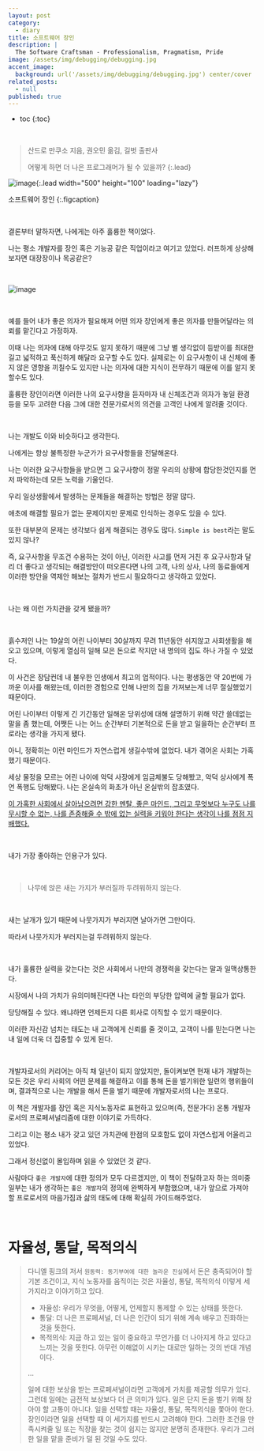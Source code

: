 ```yaml
---
layout: post
category:
  - diary
title: 소프트웨어 장인
description: |
  The Software Craftsman - Professionalism, Pragmatism, Pride
image: /assets/img/debugging/debugging.jpg
accent_image:
  background: url('/assets/img/debugging/debugging.jpg') center/cover
related_posts:
  - null
published: true
---
```


* toc
{:toc}
  
<br />

> 산드로 만쿠소 지음, 권오민 옮김, 길벗 출판사
> 
> 어떻게 하면 더 나은 프로그래머가 될 수 있을까?
{:.lead}

![image](https://user-images.githubusercontent.com/71188307/150118944-a16ff129-5b78-42be-9a02-006e2b3b111e.png){:.lead width="500" height="100" loading="lazy"}

소프트웨어 장인
{:.figcaption}

<br />

결론부터 말하자면, 나에게는 아주 훌륭한 책이었다.

나는 평소 개발자를 장인 혹은 기능공 같은 직업이라고 여기고 있었다. 러프하게 상상해보자면 대장장이나 목공같은?

<br />

![image](https://user-images.githubusercontent.com/71188307/150121651-a073ac74-a1d6-400d-aa3a-3b46868d2ab2.png)

<br />

예를 들어 내가 좋은 의자가 필요해져 어떤 의자 장인에게 좋은 의자를 만들어달라는 의뢰를 맡긴다고 가정하자.

이때 나는 의자에 대해 아무것도 알지 못하기 때문에 그냥 별 생각없이 등받이를 최대한 길고 넓적하고 푹신하게 해달라 요구할 수도 있다. 실제로는 이 요구사항이 내 신체에 좋지 않은 영향을 끼칠수도 있지만 나는 의자에 대한 지식이 전무하기 때문에 이를 알지 못할수도 있다.

훌륭한 장인이라면 이러한 나의 요구사항을 듣자마자 내 신체조건과 의자가 놓일 환경 등을 모두 고려한 다음 그에 대한 전문가로서의 의견을 고객인 나에게 알려줄 것이다.

<br />

나는 개발도 이와 비슷하다고 생각한다.

나에게는 항상 불특정한 누군가가 요구사항들을 전달해온다.

나는 이러한 요구사항들을 받으면 그 요구사항이 정말 우리의 상황에 합당한것인지를 먼저 파악하는데 모든 노력을 기울인다.

우리 일상생활에서 발생하는 문제들을 해결하는 방법은 정말 많다.

애초에 해결할 필요가 없는 문제이지만 문제로 인식하는 경우도 있을 수 있다.

또한 대부분의 문제는 생각보다 쉽게 해결되는 경우도 많다. `Simple is best`라는 말도 있지 않나?

즉, 요구사항을 무조건 수용하는 것이 아닌, 이러한 사고를 먼저 거친 후 요구사항과 달리 더 좋다고 생각되는 해결방안이 떠오른다면 나의 고객, 나의 상사, 나의 동료들에게 이러한 방안을 역제안 해보는 절차가 반드시 필요하다고 생각하고 있었다.

<br />

나는 왜 이런 가치관을 갖게 됐을까?

<br />

흙수저인 나는 19살의 어린 나이부터 30살까지 무려 11년동안 쉬지않고 사회생활을 해오고 있으며, 이렇게 열심히 일해 모은 돈으로 작지만 내 명의의 집도 하나 가질 수 있었다. 

이 사건은 장담컨데 내 불우한 인생에서 최고의 업적이다. 나는 평생동안 약 20번에 가까운 이사를 해왔는데, 이러한 경험으로 인해 나만의 집을 가져보는게 너무 절실했었기 때문이다.

어린 나이부터 이렇게 긴 기간동안 일해온 당위성에 대해 설명하기 위해 약간 쓸데없는 말을 좀 했는데, 어쨋든 나는 어느 순간부터 기본적으로 돈을 받고 일을하는 순간부터 프로라는 생각을 가지게 됐다.

아니, 정확히는 이런 마인드가 자연스럽게 생길수밖에 없었다. 내가 겪어온 사회는 가혹했기 때문이다. 

세상 물정을 모르는 어린 나이에 악덕 사장에게 임금체불도 당해봤고, 악덕 상사에게 폭언 폭행도 당해봤다. 나는 온실속의 화초가 아닌 온실밖의 잡초였다.

<u>이 가혹한 사회에서 살아남으려면 강한 멘탈, 좋은 마인드, 그리고 무엇보다 누구도 나를 무시할 수 없는, 나를 존중해줄 수 밖에 없는 실력을 키워야 한다는 생각이 나를 점점 지배했다.</u>

<br />

내가 가장 좋아하는 인용구가 있다.

<br />

> 나무에 앉은 새는 가지가 부러질까 두려워하지 않는다.

<br />

새는 날개가 있기 때문에 나뭇가지가 부러지면 날아가면 그만이다. 

따라서 나뭇가지가 부러지는걸 두려워하지 않는다.

<br />

내가 훌륭한 실력을 갖는다는 것은 사회에서 나만의 경쟁력을 갖는다는 말과 일맥상통한다.

시장에서 나의 가치가 유의미해진다면 나는 타인의 부당한 압력에 굴할 필요가 없다. 

당당해질 수 있다. 왜냐하면 언제든지 다른 회사로 이직할 수 있기 때문이다.

이러한 자신감 넘치는 태도는 내 고객에게 신뢰를 줄 것이고, 고객이 나를 믿는다면 나는 내 일에 더욱 더 집중할 수 있게 된다.

<br />

개발자로서의 커리어는 아직 채 일년이 되지 않았지만, 돌이켜보면 현재 내가 개발하는 모든 것은 우리 사회의 어떤 문제를 해결하고 이를 통해 돈을 벌기위한 일련의 행위들이며, 결과적으로 나는 개발을 해서 돈을 벌기 때문에 개발자로서의 나는 프로다.

이 책은 개발자를 장인 혹은 지식노동자로 표현하고 있으며(즉, 전문가다) 온통 개발자로서의 프로페셔널리즘에 대한 이야기로 가득하다.

그리고 이는 평소 내가 갖고 있던 가치관에 한점의 모호함도 없이 자연스럽게 어울리고 있었다.

그래서 정신없이 몰입하며 읽을 수 있었던 것 같다.

사람마다 `좋은 개발자`에 대한 정의가 모두 다르겠지만, 이 책이 전달하고자 하는 의미중 일부는 내가 생각하는 `좋은 개발자`의 정의에 완벽하게 부합했으며, 내가 앞으로 가져야 할 프로로서의 마음가짐과 삶의 태도에 대해 확실히 가이드해주었다.

<br />

# 자율성, 통달, 목적의식

> 다니엘 핑크의 저서 `원동력: 동기부여에 대한 놀라운 진실`에서 돈은 충족되어야 할 기본 조건이고, 지식 노동자를 움직이는 것은 자율성, 통달, 목적의식 이렇게 세 가지라고 이야기하고 있다.
>
> - 자율성: 우리가 무엇을, 어떻게, 언제할지 통제할 수 있는 상태를 뜻한다.
> - 통달: 더 나은 프로페셔널, 더 나은 인간이 되기 위해 계속 배우고 진화하는 것을 뜻한다.
> - 목적의식: 지금 하고 있는 일이 중요하고 무언가를 더 나아지게 하고 있다고 느끼는 것을 뜻한다. 아무런 이해없이 시키는 대로만 일하는 것의 반대 개념이다.
>
> ...
>
> 일에 대한 보상을 받는 프로페셔널이라면 고객에게 가치를 제공할 의무가 있다. 그런데 일에는 금전적 보상보다 더 큰 의미가 있다. 일은 단지 돈을 벌기 위해 참아야 할 고통이 아니다. 일을 선택할 때는 자율성, 통달, 목적의식을 쫓아야 한다. 장인이라면 일을 선택할 때 이 세가지를 반드시 고려해야 한다. 그러한 조건을 만족시켜줄 일 또는 직장을 찾는 것이 쉽지는 않지만 분명히 존재한다. 우리가 그러한 일을 맡을 준비가 덜 된 것일 수도 있다.

<br />


